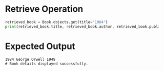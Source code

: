 # Retrieve Operation

```python
retrieved_book = Book.objects.get(title="1984")
print(retrieved_book.title, retrieved_book.author, retrieved_book.publication_year)
```

# Expected Output
```
1984 George Orwell 1949
# Book details displayed successfully.
```
